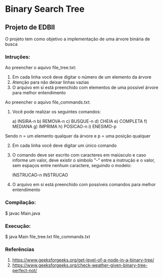 # Binary Search Tree

## Projeto de EDBII

O projeto tem como objetivo a implementação de uma árvore binária de busca

### Intruções:

Ao preencher o aquivo file_tree.txt:
1. Em cada linha você deve digitar o número de um elemento da árvore
2. Atenção para não deixar linhas vazias
3. O arquivo em si está preenchido com elementos de uma possível árvore para melhor entendimento

Ao preencher o aquivo file_commands.txt:

1. Você pode realizar os seguintes comandos:

	a) INSIRA-n
	b) REMOVA-n
	c) BUSQUE-n
	d) CHEIA
	e) COMPLETA
	f) MEDIANA
	g) IMPRIMA
	h) POSICAO-n
	i) ENESIMO-p

Sendo n = um elemento qualquer da árvore e p = uma posição qualquer

2. Em cada linha você deve digitar um único comando

3. O comando deve ser escrito com caracteres em maiúsculo e caso informe um valor, deve existir o símbolo "-" entre a instrução e o valor, sem espaços entre nenhum caractere, seguindo o modelo:

	INSTRUCAO-n
	INSTRUCAO

4. O arquivo em si está preenchido com possíveis comandos para melhor entendimento

### Compilação: 

$ javac Main.java

### Execução:

$ java Main file_tree.txt file_commands.txt


### Referências

1. https://www.geeksforgeeks.org/get-level-of-a-node-in-a-binary-tree/ 
2. https://www.geeksforgeeks.org/check-weather-given-binary-tree-perfect-not/
